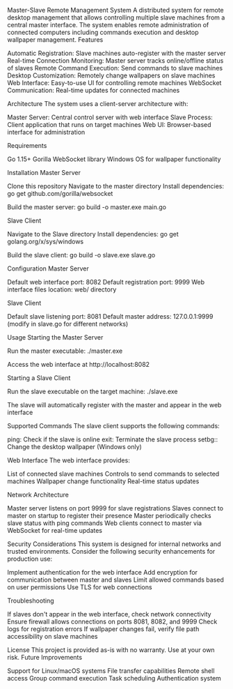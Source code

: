 Master-Slave Remote Management System
A distributed system for remote desktop management that allows controlling multiple slave machines from a central master interface. The system enables remote administration of connected computers including commands execution and desktop wallpaper management.
Features

Automatic Registration: Slave machines auto-register with the master server
Real-time Connection Monitoring: Master server tracks online/offline status of slaves
Remote Command Execution: Send commands to slave machines
Desktop Customization: Remotely change wallpapers on slave machines
Web Interface: Easy-to-use UI for controlling remote machines
WebSocket Communication: Real-time updates for connected machines

Architecture
The system uses a client-server architecture with:

Master Server: Central control server with web interface
Slave Process: Client application that runs on target machines
Web UI: Browser-based interface for administration

Requirements

Go 1.15+
Gorilla WebSocket library
Windows OS for wallpaper functionality

Installation
Master Server

Clone this repository
Navigate to the master directory
Install dependencies:
go get github.com/gorilla/websocket

Build the master server:
go build -o master.exe main.go


Slave Client

Navigate to the Slave directory
Install dependencies:
go get golang.org/x/sys/windows

Build the slave client:
go build -o slave.exe slave.go


Configuration
Master Server

Default web interface port: 8082
Default registration port: 9999
Web interface files location: web/ directory

Slave Client

Default slave listening port: 8081
Default master address: 127.0.0.1:9999 (modify in slave.go for different networks)

Usage
Starting the Master Server

Run the master executable:
./master.exe

Access the web interface at http://localhost:8082

Starting a Slave Client

Run the slave executable on the target machine:
./slave.exe

The slave will automatically register with the master and appear in the web interface

Supported Commands
The slave client supports the following commands:

ping: Check if the slave is online
exit: Terminate the slave process
setbg:<path>: Change the desktop wallpaper (Windows only)

Web Interface
The web interface provides:

List of connected slave machines
Controls to send commands to selected machines
Wallpaper change functionality
Real-time status updates

Network Architecture

Master server listens on port 9999 for slave registrations
Slaves connect to master on startup to register their presence
Master periodically checks slave status with ping commands
Web clients connect to master via WebSocket for real-time updates

Security Considerations
This system is designed for internal networks and trusted environments. Consider the following security enhancements for production use:

Implement authentication for the web interface
Add encryption for communication between master and slaves
Limit allowed commands based on user permissions
Use TLS for web connections

Troubleshooting

If slaves don't appear in the web interface, check network connectivity
Ensure firewall allows connections on ports 8081, 8082, and 9999
Check logs for registration errors
If wallpaper changes fail, verify file path accessibility on slave machines

License
This project is provided as-is with no warranty. Use at your own risk.
Future Improvements

Support for Linux/macOS systems
File transfer capabilities
Remote shell access
Group command execution
Task scheduling
Authentication system
